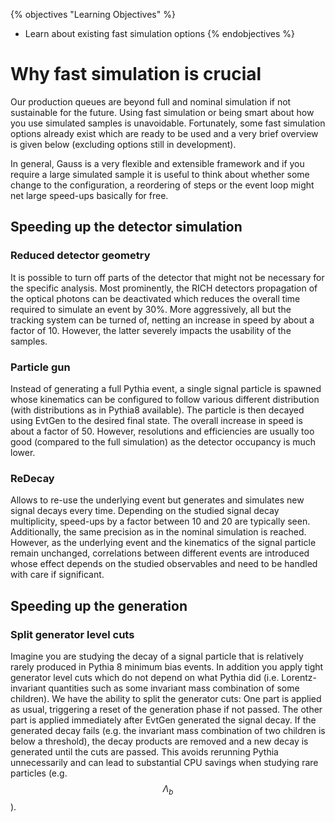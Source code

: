 {% objectives "Learning Objectives" %}
* Learn about existing fast simulation options
{% endobjectives %} 

# Why fast simulation is crucial

Our production queues are beyond full and nominal simulation if not sustainable for the future.
Using fast simulation or being smart about how you use simulated samples is unavoidable. Fortunately,
some fast simulation options already exist which are ready to be used and a very brief overview is given
below (excluding options still in development).

In general, Gauss is a very flexible and extensible framework and if you require a large simulated sample it is useful
to think about whether some change to the configuration, a reordering of steps or the event loop might net large
speed-ups basically for free.

## Speeding up the detector simulation

### Reduced detector geometry
It is possible to turn off parts of the detector that might not be necessary for the specific analysis.
Most prominently, the RICH detectors propagation of the optical photons can be deactivated which reduces
the overall time required to simulate an event by 30%. More aggressively, all but the tracking system can be turned of, netting an
increase in speed by about a factor of 10. However, the latter severely impacts the usability of the samples.

### Particle gun
Instead of generating a full Pythia event, a single signal particle is spawned whose kinematics can be configured
to follow various different distribution (with distributions as in Pythia8 available). The particle is then decayed
using EvtGen to the desired final state. The overall increase in speed is about a factor of 50. However, resolutions and efficiencies
are usually too good (compared to the full simulation) as the detector occupancy is much lower.

### ReDecay
Allows to re-use the underlying event but generates and simulates new signal decays every time. Depending on the studied signal decay multiplicity,
speed-ups by a factor between 10 and 20 are typically seen. Additionally, the same precision as in the nominal simulation is reached.
However, as the underlying event and the kinematics of the signal particle remain unchanged, correlations between different events are introduced whose
effect depends on the studied observables and need to be handled with care if significant.

## Speeding up the generation

### Split generator level cuts
Imagine you are studying the decay of a signal particle that is relatively rarely produced in Pythia 8 minimum bias events. In addition you apply tight generator level
cuts which do not depend on what Pythia did (i.e. Lorentz-invariant quantities such as some invariant mass combination of some children). We have the ability
to split the generator cuts: One part is applied as usual, triggering a reset of the generation phase if not passed. The other part is applied immediately after
EvtGen generated the signal decay. If the generated decay fails (e.g. the invariant mass combination of two children is below a threshold), the decay products are
removed and a new decay is generated until the cuts are passed. This avoids rerunning Pythia unnecessarily and can lead to substantial CPU savings when studying rare
particles (e.g. $$\Lambda_b$$).
